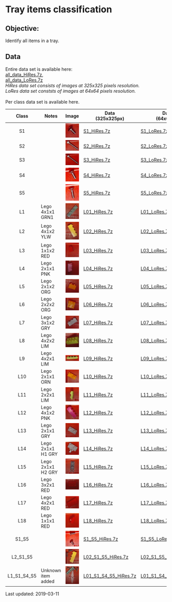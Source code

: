 # Tray items classification

## Objective:

Identify all items in a tray.

## Data

Entire data set is available here:<br>
<a href="https://drive.google.com/file/d/1smbsz8AJ-VGhKbtr7NTvAVzTI3auI_C4/view?usp=sharing">all_data_HiRes.7z</a>, <br>
<a href="https://drive.google.com/file/d/1wZ-AHv4yx_lXGeaqKzbTNuap6mpESyEq/view?usp=sharing">all_data_LoRes.7z</a><br>
*HiRes data set consists of images at 325x325 pixels resolution.*<br>
*LoRes data set conststs of images at 64x64 pixels resolution.*
<br><br>
Per class data set is available here.

| Class      | Notes              | Image            | Data<br>(325x325px) | Data<br>(64x64px) |
|:----------:| ------------------ | ---------------- | ------------------- | ----------------- |
|  S1        |                    | ![](img/S1.png)  | <a href="./data_HiRes/S1_HiRes.7z">S1_HiRes.7z</a>   | <a href="./data_LoRes/S1_LoRes.7z">S1_LoRes.7z</a> |
|  S2        |                    | ![](img/S2.png)  | <a href="./data_HiRes/S2_HiRes.7z">S2_HiRes.7z</a>   | <a href="./data_LoRes/S2_LoRes.7z">S2_LoRes.7z</a> |
|  S3        |                    | ![](img/S3.png)  | <a href="./data_HiRes/S3_HiRes.7z">S3_HiRes.7z</a>   | <a href="./data_LoRes/S3_LoRes.7z">S3_LoRes.7z</a> |
|  S4        |                    | ![](img/S4.png)  | <a href="./data_HiRes/S4_HiRes.7z">S4_HiRes.7z</a>   | <a href="./data_LoRes/S4_LoRes.7z">S4_LoRes.7z</a> |
|  S5        |                    | ![](img/S5.png)  | <a href="./data_HiRes/S5_HiRes.7z">S5_HiRes.7z</a>   | <a href="./data_LoRes/S5_LoRes.7z">S5_LoRes.7z</a> |
|  L1        |  Lego 4x1x1 GRN1   | ![](img/L01.png)  | <a href="./data_HiRes/L01_HiRes.7z">L01_HiRes.7z</a> | <a href="./data_LoRes/L01_LoRes.7z">L01_LoRes.7z</a> |
|  L2        |  Lego 4x1x2 YLW    | ![](img/L02.png)  | <a href="./data_HiRes/L02_HiRes.7z">L02_HiRes.7z</a> | <a href="./data_LoRes/L02_LoRes.7z">L02_LoRes.7z</a> |
|  L3        |  Lego 1x1x2 RED    | ![](img/L03.png)  | <a href="./data_HiRes/L03_HiRes.7z">L03_HiRes.7z</a> | <a href="./data_LoRes/L03_LoRes.7z">L03_LoRes.7z</a> |
|  L4        |  Lego 2x1x1 PNK    | ![](img/L04.png)  | <a href="./data_HiRes/L04_HiRes.7z">L04_HiRes.7z</a> | <a href="./data_LoRes/L04_LoRes.7z">L04_LoRes.7z</a> |
|  L5        |  Lego 2x1x2 ORG    | ![](img/L05.png)  | <a href="./data_HiRes/L05_HiRes.7z">L05_HiRes.7z</a> | <a href="./data_LoRes/L05_LoRes.7z">L05_LoRes.7z</a> |
|  L6        |  Lego 2x2x2 ORG    | ![](img/L06.png)  | <a href="./data_HiRes/L06_HiRes.7z">L06_HiRes.7z</a> | <a href="./data_LoRes/L06_LoRes.7z">L06_LoRes.7z</a> |
|  L7        |  Lego 3x1x2 GRY    | ![](img/L07.png)  | <a href="./data_HiRes/L07_HiRes.7z">L07_HiRes.7z</a> | <a href="./data_LoRes/L07_LoRes.7z">L07_LoRes.7z</a> |
|  L8        |  Lego 4x2x2 LIM    | ![](img/L08.png)  | <a href="./data_HiRes/L08_HiRes.7z">L08_HiRes.7z</a> | <a href="./data_LoRes/L08_LoRes.7z">L08_LoRes.7z</a> |
|  L9        |  Lego 4x2x1 LIM    | ![](img/L09.png)  | <a href="./data_HiRes/L09_HiRes.7z">L09_HiRes.7z</a> | <a href="./data_LoRes/L09_LoRes.7z">L09_LoRes.7z</a> |
|  L10       |  Lego 2x1x1 ORN    | ![](img/L10.png) | <a href="./data_HiRes/L10_HiRes.7z">L10_HiRes.7z</a> | <a href="./data_LoRes/L10_LoRes.7z">L10_LoRes.7z</a> |
|  L11       |  Lego 2x2x1 LIM    | ![](img/L11.png) | <a href="./data_HiRes/L11_HiRes.7z">L11_HiRes.7z</a> | <a href="./data_LoRes/L11_LoRes.7z">L11_LoRes.7z</a> |
|  L12       |  Lego 4x1x2 PNK    | ![](img/L12.png) | <a href="./data_HiRes/L12_HiRes.7z">L12_HiRes.7z</a> | <a href="./data_LoRes/L12_LoRes.7z">L12_LoRes.7z</a> |
|  L13       |  Lego 2x1x1 GRY    | ![](img/L13.png) | <a href="./data_HiRes/L13_HiRes.7z">L13_HiRes.7z</a> | <a href="./data_LoRes/L13_LoRes.7z">L13_LoRes.7z</a> |
|  L14       |  Lego 2x1x1 H1 GRY | ![](img/L14.png) | <a href="./data_HiRes/L14_HiRes.7z">L14_HiRes.7z</a> | <a href="./data_LoRes/L14_LoRes.7z">L14_LoRes.7z</a> |
|  L15       |  Lego 2x1x1 H2 GRY | ![](img/L15.png) | <a href="./data_HiRes/L15_HiRes.7z">L15_HiRes.7z</a> | <a href="./data_LoRes/L15_LoRes.7z">L15_LoRes.7z</a> |
|  L16       |  Lego 3x2x1 RED    | ![](img/L16.png) | <a href="./data_HiRes/L16_HiRes.7z">L16_HiRes.7z</a> | <a href="./data_LoRes/L16_LoRes.7z">L16_LoRes.7z</a> |
|  L17       |  Lego 4x2x1 RED    | ![](img/L17.png) | <a href="./data_HiRes/L17_HiRes.7z">L17_HiRes.7z</a> | <a href="./data_LoRes/L17_LoRes.7z">L17_LoRes.7z</a> |
|  L18       |  Lego 1x1x1 RED    | ![](img/L18.png) | <a href="./data_HiRes/L18_HiRes.7z">L18_HiRes.7z</a> | <a href="./data_LoRes/L18_LoRes.7z">L18_LoRes.7z</a> |
| S1_S5      |                    | ![](img/S1_S5.png) | <a href="./data_HiRes/S1_S5_HiRes.7z">S1_S5_HiRes.7z</a> | <a href="./data_LoRes/S1_S5_LoRes.7z">S1_S5_LoRes.7z</a> |
| L2_S1_S5   |                    | ![](img/L02_S1_S5.png) | <a href="./data_HiRes/L02_S1_S5_HiRes.7z">L02_S1_S5_HiRes.7z</a> | <a href="./data_LoRes/L2_S1_S5_LoRes.7z">L02_S1_S5_LoRes.7z</a> |
| L1_S1_S4_S5 | Unknown item added  | ![](img/L01_S1_S4_S5.png) | <a href="./data_HiRes/L01_S1_S4_S5_HiRes.7z">L01_S1_S4_S5_HiRes.7z</a> | <a href="./data_LoRes/L1_S1_S4_S5_LoRes.7z">L01_S1_S4_S5_LoRes.7z</a> |

Last updated: 2019-03-11